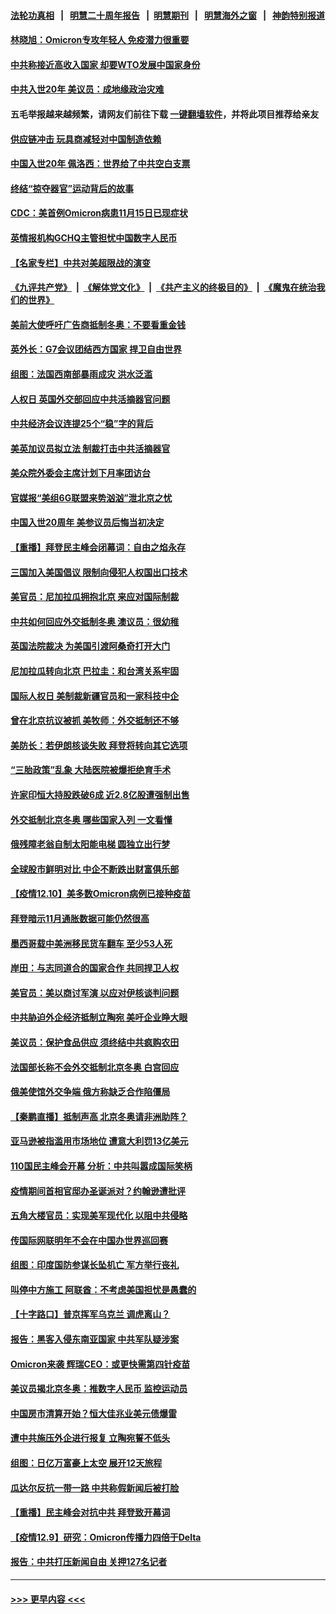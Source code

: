 #### [法轮功真相](https://github.com/gfw-breaker/truth/blob/master/README.md?t=0) &nbsp;&nbsp;|&nbsp;&nbsp; [明慧二十周年报告](https://github.com/gfw-breaker/mh-reports/blob/master/README.md?t=0) &nbsp;&nbsp;|&nbsp;&nbsp;[明慧期刊](https://github.com/gfw-breaker/mh-qikan) &nbsp;&nbsp;|&nbsp;&nbsp; [明慧海外之窗](https://github.com/gfw-breaker/mh-news/blob/master/README.md?t=0) &nbsp;&nbsp;|&nbsp;&nbsp; [神韵特别报道](https://github.com/gfw-breaker/mh-news/blob/master/shenyun.md?t=0)
#### [林晓旭：Omicron专攻年轻人 免疫潜力很重要](../pages/nsc418/n13431834.md?t=12121450) 
#### [中共称接近高收入国家 却要WTO发展中国家身份](../pages/nsc418/n13431911.md?t=12121450) 
#### [中共入世20年 美议员：成地缘政治灾难](../pages/nsc418/n13431637.md?t=12121450) 
#### 五毛举报越来越频繁，请网友们前往下载 [一键翻墙软件](https://github.com/gfw-breaker/ssr-accounts)，并将此项目推荐给亲友
#### [供应链冲击 玩具商减轻对中国制造依赖](../pages/nsc418/n13431577.md?t=12121450) 
#### [中国入世20年 佩洛西：世界给了中共空白支票](../pages/nsc418/n13431524.md?t=12121450) 
#### [终结“掠夺器官”运动背后的故事](../pages/nsc418/n13431218.md?t=12121450) 
#### [CDC：美首例Omicron病患11月15日已现症状](../pages/nsc418/n13431484.md?t=12121450) 
#### [英情报机构GCHQ主管担忧中国数字人民币](../pages/nsc418/n13431512.md?t=12121450) 
#### [【名家专栏】中共对美超限战的演变](../pages/nsc418/n13431279.md?t=12121450) 
#### [《九评共产党》](https://github.com/begood0513/9ping.md/blob/master/README.md) &nbsp;|&nbsp; [《解体党文化》](../../../../jtdwh.md/blob/master/README.md)  &nbsp;|&nbsp; [《共产主义的终极目的》](../../../../gczydzjmd.md/blob/master/README.md) &nbsp;|&nbsp; [《魔鬼在统治我们的世界》](../../../../mgztzwmdsj.md/blob/master/README.md) 
#### [美前大使呼吁广告商抵制冬奥：不要看重金钱](../pages/nsc418/n13431223.md?t=12121450) 
#### [英外长：G7会议团结西方国家 捍卫自由世界](../pages/nsc418/n13431076.md?t=12121450) 
#### [组图：法国西南部暴雨成灾 洪水泛滥](../pages/nsc418/n13430999.md?t=12121450) 
#### [人权日 英国外交部回应中共活摘器官问题](../pages/nsc418/n13430243.md?t=12121450) 
#### [中共经济会议连提25个“稳”字的背后](../pages/nsc418/n13430837.md?t=12121450) 
#### [美英加议员拟立法 制裁打击中共活摘器官](../pages/nsc418/n13430251.md?t=12121450) 
#### [美众院外委会主席计划下月率团访台](../pages/nsc418/n13430486.md?t=12121450) 
#### [官媒报“美组6G联盟来势汹汹”泄北京之忧](../pages/nsc418/n13429642.md?t=12121450) 
#### [中国入世20周年 美参议员后悔当初决定](../pages/nsc418/n13430286.md?t=12121450) 
#### [【重播】拜登民主峰会闭幕词：自由之焰永存](../pages/nsc418/n13430379.md?t=12121450) 
#### [三国加入美国倡议 限制向侵犯人权国出口技术](../pages/nsc418/n13430086.md?t=12121450) 
#### [美官员：尼加拉瓜拥抱北京 来应对国际制裁](../pages/nsc418/n13430192.md?t=12121450) 
#### [中共如何回应外交抵制冬奥 澳议员：很幼稚](../pages/nsc418/n13430068.md?t=12121450) 
#### [英国法院裁决 为美国引渡阿桑奇打开大门](../pages/nsc418/n13430159.md?t=12121450) 
#### [尼加拉瓜转向北京 巴拉圭：和台湾关系牢固](../pages/nsc418/n13429893.md?t=12121450) 
#### [国际人权日 美制裁新疆官员和一家科技中企](../pages/nsc418/n13429921.md?t=12121450) 
#### [曾在北京抗议被抓 美牧师：外交抵制还不够](../pages/nsc418/n13429877.md?t=12121450) 
#### [美防长：若伊朗核谈失败 拜登将转向其它选项](../pages/nsc418/n13429727.md?t=12121450) 
#### [“三胎政策”乱象 大陆医院被爆拒绝育手术](../pages/nsc418/n13429800.md?t=12121450) 
#### [许家印恒大持股跌破6成 近2.8亿股遭强制出售](../pages/nsc418/n13429668.md?t=12121450) 
#### [外交抵制北京冬奥 哪些国家入列 一文看懂](../pages/nsc418/n13429413.md?t=12121450) 
#### [俄残障老翁自制太阳能电梯 圆独立出行梦](../pages/nsc418/n13428335.md?t=12121450) 
#### [全球股市鲜明对比 中企不断跌出财富俱乐部](../pages/nsc418/n13429394.md?t=12121450) 
#### [【疫情12.10】美多数Omicron病例已接种疫苗](../pages/nsc418/n13429074.md?t=12121450) 
#### [拜登暗示11月通胀数据可能仍然很高](../pages/nsc418/n13428709.md?t=12121450) 
#### [墨西哥载中美洲移民货车翻车 至少53人死](../pages/nsc418/n13428343.md?t=12121450) 
#### [岸田：与志同道合的国家合作 共同捍卫人权](../pages/nsc418/n13428377.md?t=12121450) 
#### [美官员：美以商讨军演 以应对伊核谈判问题](../pages/nsc418/n13428156.md?t=12121450) 
#### [中共胁迫外企经济抵制立陶宛 美吁企业睁大眼](../pages/nsc418/n13428270.md?t=12121450) 
#### [美议员：保护食品供应 须终结中共疯购农田](../pages/nsc418/n13428253.md?t=12121450) 
#### [法国部长称不会外交抵制北京冬奥 白宫回应](../pages/nsc418/n13428177.md?t=12121450) 
#### [俄美使馆外交争端 俄方称缺乏合作陷僵局](../pages/nsc418/n13427869.md?t=12121450) 
#### [【秦鹏直播】抵制声高 北京冬奥请非洲助阵？](../pages/nsc418/n13427857.md?t=12121450) 
#### [亚马逊被指滥用市场地位 遭意大利罚13亿美元](../pages/nsc418/n13427325.md?t=12121450) 
#### [110国民主峰会开幕 分析：中共叫嚣成国际笑柄](../pages/nsc418/n13427500.md?t=12121450) 
#### [疫情期间首相官邸办圣诞派对？约翰逊遭批评](../pages/nsc418/n13427724.md?t=12121450) 
#### [五角大楼官员：实现美军现代化 以阻中共侵略](../pages/nsc418/n13427780.md?t=12121450) 
#### [传国际网联明年不会在中国办世界巡回赛](../pages/nsc418/n13427550.md?t=12121450) 
#### [组图：印度国防参谋长坠机亡 军方举行丧礼](../pages/nsc418/n13427019.md?t=12121450) 
#### [叫停中方施工 阿联酋：不考虑美国担忧是愚蠢的](../pages/nsc418/n13427649.md?t=12121450) 
#### [【十字路口】普京挥军乌克兰 调虎离山？](../pages/nsc418/n13427026.md?t=12121450) 
#### [报告：黑客入侵东南亚国家 中共军队疑涉案](../pages/nsc418/n13427534.md?t=12121450) 
#### [Omicron来袭 辉瑞CEO：或更快需第四针疫苗](../pages/nsc418/n13427462.md?t=12121450) 
#### [美议员揭北京冬奥：推数字人民币 监控运动员](../pages/nsc418/n13427465.md?t=12121450) 
#### [中国房市清算开始？恒大佳兆业美元债爆雷](../pages/nsc418/n13427306.md?t=12121450) 
#### [遭中共施压外企进行报复 立陶宛誓不低头](../pages/nsc418/n13426985.md?t=12121450) 
#### [组图：日亿万富豪上太空 展开12天旅程](../pages/nsc418/n13426635.md?t=12121450) 
#### [瓜达尔反抗一带一路 中共称假新闻后被打脸](../pages/nsc418/n13427079.md?t=12121450) 
#### [【重播】民主峰会对抗中共 拜登致开幕词](../pages/nsc418/n13425940.md?t=12121450) 
#### [【疫情12.9】研究：Omicron传播力四倍于Delta](../pages/nsc418/n13426577.md?t=12121450) 
#### [报告：中共打压新闻自由 关押127名记者](../pages/nsc418/n13426290.md?t=12121450) 

----
#### [ >>> 更早内容 <<< ](../indexes/nsc418-earlier.md)
